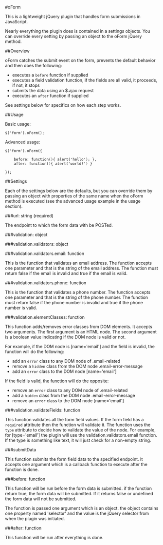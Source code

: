 #oForm

This is a lightweight jQuery plugin that handles form submissions in JavaScript.

Nearly everything the plugin does is contained in a settings objects. You can
override every setting by passing an object to the oForm jQuery method.

##Overview

oForm catches the submit event on the form, prevents the default behavior and
then does the following:

* executes a `before` function if supplied
* executes a field validation function, if the fields are all valid, it
proceeds, if not, it stops
* submits the data using an $.ajax request
* executes an `after` function if supplied

See settings below for specifics on how each step works.

##Usage

Basic usage:

    $('form').oForm();

Advanced usage:

    $('form').oForm({

        before: function(){ alert('hello'); },
        after: function(){ alert('world!') }

    });

##Settings

Each of the settings below are the defaults, but you can override them by
passing an object with properties of the same name when the oForm method is
executed (see the advanced usage example in the usage section).

###url: string (required)

The endpoint to which the form data with be POSTed.

###validation: object

###validation.validators: object

###validation.validators.email: function

This is the function that validates an email address. The function accepts one
parameter and that is the string of the email address. The function must
return false if the email is invalid and true if the email is valid.

###validation.validators.phone: function

This is the function that validates a phone number. The function accepts one
parameter and that is the string of the phone number. The function must
return false if the phone number is invalid and true if the phone number is
valid.

###validation.elementClasses: function

This function adds/removes error classes from DOM elements. It accepts two
arguments. The first argument is an HTML node. The second argument is a boolean
value indicating if the DOM node is valid or not.

For example, if the DOM node is [name='email'] and the field is invalid, the
function will do the following:

* add an `error` class to any DOM node of .email-related
* remove a `hidden` class from the DOM node .email-error-message
* add an `error` class to the DOM node [name='email']

If the field is valid, the function will do the opposite:

* remove an `error` class to any DOM node of .email-related
* add a `hidden` class from the DOM node .email-error-message
* remove an `error` class to the DOM node [name='email']

###validation.validateFields: function

This function validates all the form field values. If the form field has a
`required` attribute then the function will validate it. The function uses the
`type` attribute to decide how to validate the value of the node. For example,
for [type='email'] the plugin will use the validation.validators.email function.
If the type is something like text, it will just check for a non-empty string.

###submitData

This function submits the form field data to the specified endpoint. It accepts
one argument which is a callback function to execute after the function is done.

###before: function

This function will be run before the form data is submitted. if the function
return true, the form data will be submitted. If it returns false or undefined
the form data will not be submitted.

The function is passed one argument which is an object. the object contains
one property named 'selector' and the value is the jQuery selector from when
the plugin was initiated.

###after: function

This function will be run after everything is done.
